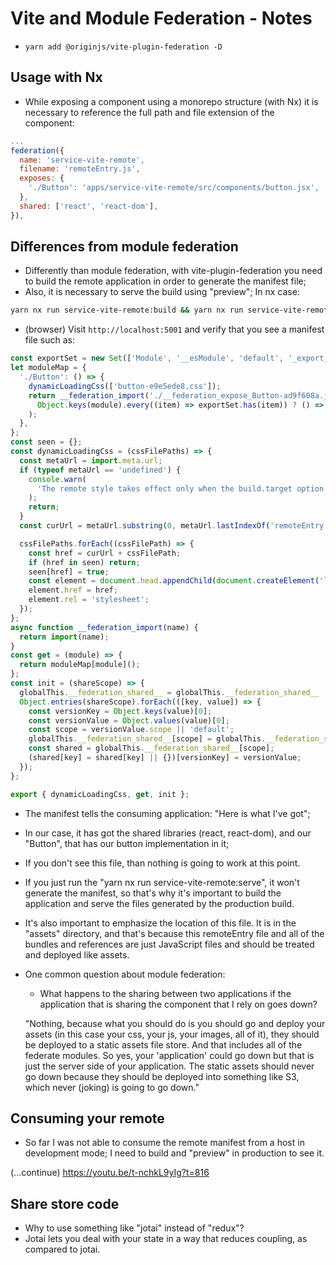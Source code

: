 # Vite and Module Federation - Notes

- `yarn add @originjs/vite-plugin-federation -D`

## Usage with Nx

- While exposing a component using a monorepo structure (with Nx) it is necessary to reference the full path and file extension of the component:

```js
...
federation({
  name: 'service-vite-remote',
  filename: 'remoteEntry.js',
  exposes: {
    './Button': 'apps/service-vite-remote/src/components/button.jsx',  // <--- Here, using "./src/components/button" is not enough
  },
  shared: ['react', 'react-dom'],
}),
```

## Differences from module federation

- Differently than module federation, with vite-plugin-federation you need to build the remote application in order to generate the manifest file;
- Also, it is necessary to serve the build using "preview"; In nx case:

```bash
yarn nx run service-vite-remote:build && yarn nx run service-vite-remote:preview:production
```

- (browser) Visit `http://localhost:5001` and verify that you see a manifest file such as:

```js
const exportSet = new Set(['Module', '__esModule', 'default', '_export_sfc']);
let moduleMap = {
  './Button': () => {
    dynamicLoadingCss(['button-e9e5ede8.css']);
    return __federation_import('./__federation_expose_Button-ad9f608a.js').then((module) =>
      Object.keys(module).every((item) => exportSet.has(item)) ? () => module.default : () => module
    );
  },
};
const seen = {};
const dynamicLoadingCss = (cssFilePaths) => {
  const metaUrl = import.meta.url;
  if (typeof metaUrl == 'undefined') {
    console.warn(
      'The remote style takes effect only when the build.target option in the vite.config.ts file is higher than that of "es2020".'
    );
    return;
  }
  const curUrl = metaUrl.substring(0, metaUrl.lastIndexOf('remoteEntry.js'));

  cssFilePaths.forEach((cssFilePath) => {
    const href = curUrl + cssFilePath;
    if (href in seen) return;
    seen[href] = true;
    const element = document.head.appendChild(document.createElement('link'));
    element.href = href;
    element.rel = 'stylesheet';
  });
};
async function __federation_import(name) {
  return import(name);
}
const get = (module) => {
  return moduleMap[module]();
};
const init = (shareScope) => {
  globalThis.__federation_shared__ = globalThis.__federation_shared__ || {};
  Object.entries(shareScope).forEach(([key, value]) => {
    const versionKey = Object.keys(value)[0];
    const versionValue = Object.values(value)[0];
    const scope = versionValue.scope || 'default';
    globalThis.__federation_shared__[scope] = globalThis.__federation_shared__[scope] || {};
    const shared = globalThis.__federation_shared__[scope];
    (shared[key] = shared[key] || {})[versionKey] = versionValue;
  });
};

export { dynamicLoadingCss, get, init };
```

- The manifest tells the consuming application: "Here is what I've got";
- In our case, it has got the shared libraries (react, react-dom), and our "Button", that has our button implementation in it;
- If you don't see this file, than nothing is going to work at this point.
- If you just run the "yarn nx run service-vite-remote:serve", it won't generate the manifest, so that's why it's important to build the application and serve the files generated by the production build.
- It's also important to emphasize the location of this file. It is in the "assets" directory, and that's because this remoteEntry file and all of the bundles and references are just JavaScript files and should be treated and deployed like assets.
- One common question about module federation:

  - What happens to the sharing between two applications if the application that is sharing the component that I rely on goes down?

  "Nothing, because what you should do is you should go and deploy your assets (in this case your css, your js, your images, all of it), they should be deployed to a static assets file store. And that includes all of the federate modules. So yes, your 'application' could go down but that is just the server side of your application. The static assets should never go down because they should be deployed into something like S3, which never (joking) is going to go down."

## Consuming your remote

- So far I was not able to consume the remote manifest from a host in development mode; I need to build and "preview" in production to see it.

(...continue) https://youtu.be/t-nchkL9yIg?t=816

## Share store code

- Why to use something like "jotai" instead of "redux"?
- Jotai lets you deal with your state in a way that reduces coupling, as compared to jotai.
